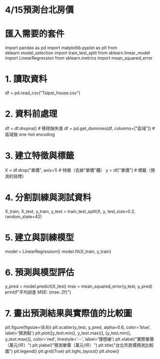 # 4/15預測台北房價
# 匯入需要的套件
import pandas as pd
import matplotlib.pyplot as plt
from sklearn.model_selection import train_test_split
from sklearn.linear_model import LinearRegression
from sklearn.metrics import mean_squared_error

# 1. 讀取資料
df = pd.read_csv("Taipei_house.csv")

# 2. 資料前處理
df = df.dropna()  # 移除缺失值
df = pd.get_dummies(df, columns=["區域"])  # 區域做 one-hot encoding

# 3. 建立特徵與標籤
X = df.drop("單價", axis=1)  # 特徵（去掉"單價"欄）
y = df["單價"]               # 標籤（預測的目標）

# 4. 分割訓練與測試資料
X_train, X_test, y_train, y_test = train_test_split(X, y, test_size=0.2, random_state=42)

# 5. 建立與訓練模型
model = LinearRegression()
model.fit(X_train, y_train)

# 6. 預測與模型評估
y_pred = model.predict(X_test)
mse = mean_squared_error(y_test, y_pred)
print(f"平均誤差 MSE: {mse:.2f}")

# 7. 畫出預測結果與實際值的比較圖
plt.figure(figsize=(8,6))
plt.scatter(y_test, y_pred, alpha=0.6, color='blue', label='預測點')
plt.plot([y_test.min(), y_test.max()], [y_test.min(), y_test.max()], color='red', linestyle='--', label='理想線')
plt.xlabel("實際單價（萬元/坪）")
plt.ylabel("預測單價（萬元/坪）")
plt.title("台北市房價預測比較圖")
plt.legend()
plt.grid(True)
plt.tight_layout()
plt.show()
